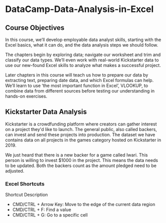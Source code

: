 # DataCamp-Data-Analysis-in-Excel

## Course Objectives

In this course, we’ll develop employable data analyst skills, starting with the Excel basics, what it can do, and the data analysis steps we should follow.

The chapters begin by exploring data; navigate our worksheet and trim and classify our data types. We’ll even work with real-world Kickstarter data to use our new-found Excel skills to analyze what makes a successful project.

Later chapters in this course will teach us how to prepare our data by extracting text, preparing date data, and which Excel formulas can help. We’ll learn to use ‘the most important function in Excel’, VLOOKUP, to combine data from different sources before testing our understanding in hands-on exercises.

## Kickstarter Data Analysis

Kickstarter is a crowdfunding platform where creators can gather interest on a project they'd like to launch. The general public, also called backers, can invest and send these projects into production. The dataset we have contains data on all projects in the games category hosted on Kickstarter in 2019.

We just heard that there is a new backer for a game called Iwari. This person is willing to invest $1000 in the project. This means the data needs to be updated. Both the backers count as the amount pledged need to be adjusted.

### Excel Shortcuts

Shortcut	Description
- CMD/CTRL + Arrow Key: Move to the edge of the current data region
- CMD/CTRL + F:	Find a value
- CMD/CTRL + G:	Go to a specific cell
